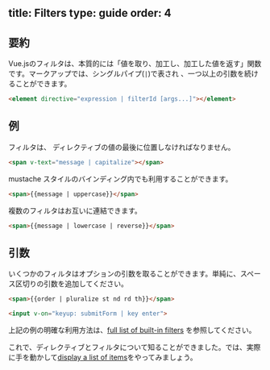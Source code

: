 title: Filters
type: guide
order: 4
---

## 要約

Vue.jsのフィルタは、本質的には「値を取り、加工し、加工した値を返す」関数です。マークアップでは、シングルパイプ(`|`)で表され 、一つ以上の引数を続けることができます。

``` html
<element directive="expression | filterId [args...]"></element>
```

## 例

フィルタは、 ディレクティブの値の最後に位置しなければなりません。

``` html
<span v-text="message | capitalize"></span>
```

mustache スタイルのバインディング内でも利用することができます。

``` html
<span>{{message | uppercase}}</span>
```

複数のフィルタはお互いに連結できます。

``` html
<span>{{message | lowercase | reverse}}</span>
```

## 引数

いくつかのフィルタはオプションの引数を取ることができます。単純に、スペース区切りの引数を追加してください。

``` html
<span>{{order | pluralize st nd rd th}}</span>
```

``` html
<input v-on="keyup: submitForm | key enter">
```

上記の例の明確な利用方法は、[full list of built-in filters](/api/filters.html) を参照してください。

これで、ディレクティブとフィルタについて知ることができました。では、実際に手を動かして[display a list of items](/guide/list.html)をやってみましょう。

